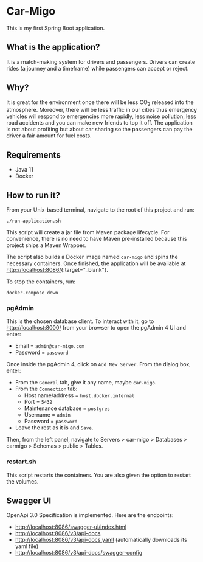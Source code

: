 # Car-Migo

This is my first Spring Boot application.

## What is the application?
It is a match-making system for drivers and passengers.
Drivers can create rides (a journey and a timeframe) while passengers can accept or reject.

## Why?
It is great for the environment once there will be less CO<sub>2</sub> released into the atmosphere.
Moreover, there will be less traffic in our cities thus emergency vehicles will respond to emergencies more rapidly, less noise pollution, less road accidents and you can make new friends to top it off.
The application is not about profiting but about car sharing so the passengers can pay the driver a fair amount for fuel costs.

## Requirements
- Java 11
- Docker

## How to run it?
From your Unix-based terminal, navigate to the root of this project and run:
```
./run-application.sh
```
This script will create a jar file from Maven package lifecycle. For convenience, there is no need to have Maven pre-installed because this project ships a Maven Wrapper.

The script also builds a Docker image named `car-migo` and spins the necessary containers. Once finished, the application will be available at [http://localhost:8086/](http://localhost:8086/){:target="_blank"}.

To stop the containers, run:
```
docker-compose down
```

### pgAdmin
This is the chosen database client.
To interact with it, go to <a href="http://localhost:8000/" target="_blank">http://localhost:8000/</a> from your browser to open the pgAdmin 4 UI and enter:
- Email = `admin@car-migo.com`
- Password = `password`

Once inside the pgAdmin 4, click on `Add New Server`. From the dialog box, enter:
- From the `General` tab, give it any name, maybe `car-migo`.
- From the `Connection` tab:
  - Host name/address = `host.docker.internal`
  - Port = `5432`
  - Maintenance database = `postgres`
  - Username = `admin`
  - Password = `password`
- Leave the rest as it is and `Save`.

Then, from the left panel, navigate to Servers > car-migo > Databases > carmigo > Schemas > public > Tables.

### restart.sh
This script restarts the containers. You are also given the option to restart the volumes.

## Swagger UI
OpenApi 3.0 Specification is implemented. Here are the endpoints:
* <a href="http://localhost:8086/swagger-ui/index.html" target="_blank">http://localhost:8086/swagger-ui/index.html</a>
* <a href="http://localhost:8086/v3/api-docs" target="_blank">http://localhost:8086/v3/api-docs</a>
* <a href="http://localhost:8086/v3/api-docs.yaml" target="_blank">http://localhost:8086/v3/api-docs.yaml</a> (automatically downloads its yaml file)
* <a href="http://localhost:8086/v3/api-docs/swagger-config" target="_blank">http://localhost:8086/v3/api-docs/swagger-config</a>
